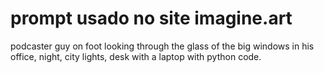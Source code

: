 # prompt usado no site imagine.art

podcaster guy on foot looking through the glass of the big windows in his office, night, city lights, desk with a laptop with python code.
